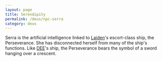 ```yaml
---
layout: page
title: Serendipity
permalink: /deus/npc-serra
category: deus
---
```

Serra is the artificial intelligence linked to [Laiden](char-public-jason)'s escort-class ship, the Perseverance. She has disconnected herself from many of the ship's functions. Like [DEE](char-public-griffin)'s ship, the Perseverance bears the symbol of a sword hanging over a crescent.
